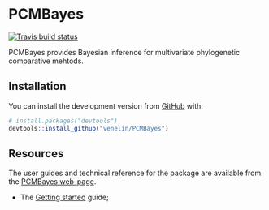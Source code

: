 
<!-- README.md is generated from README.Rmd. Please edit that file -->

# PCMBayes

<!-- badges: start -->

[![Travis build
status](https://travis-ci.com/venelin/PCMBayes.svg?branch=master)](https://travis-ci.com/venelin/PCMBayes)
<!-- badges: end -->

PCMBayes provides Bayesian inference for multivariate phylogenetic
comparative mehtods.

## Installation

You can install the development version from
[GitHub](https://github.com/) with:

``` r
# install.packages("devtools")
devtools::install_github("venelin/PCMBayes")
```

## Resources

The user guides and technical reference for the package are available
from the [PCMBayes web-page](https://venelin.github.io/PCMBayes/).

  - The [Getting
    started](https://venelin.github.io/PCMBayes/articles/PCMBayes.html)
    guide;
